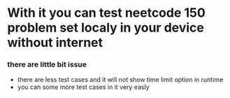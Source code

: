 # With it you can test neetcode 150 problem set localy in your device without internet 

### there are little bit issue 
- there are less test cases and it will not show time limit option in runtime
- you can some more test cases in it very easly